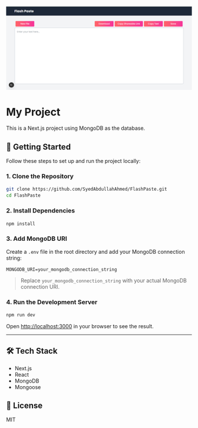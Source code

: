 
![UI](./UI.png)

# My Project

This is a Next.js project using MongoDB as the database.

## 🚀 Getting Started

Follow these steps to set up and run the project locally:

### 1. Clone the Repository

```bash
git clone https://github.com/SyedAbdullahAhmed/FlashPaste.git
cd FlashPaste
```

### 2. Install Dependencies

```bash
npm install
```

### 3. Add MongoDB URI

Create a `.env` file in the root directory and add your MongoDB connection string:

```env
MONGODB_URI=your_mongodb_connection_string
```

> Replace `your_mongodb_connection_string` with your actual MongoDB connection URI.

### 4. Run the Development Server

```bash
npm run dev
```

Open [http://localhost:3000](http://localhost:3000) in your browser to see the result.

---

## 🛠 Tech Stack

- Next.js
- React
- MongoDB
- Mongoose



## 📄 License

MIT

